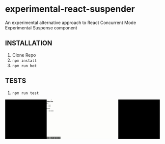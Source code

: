 # experimental-react-suspender
An experimental alternative approach to React Concurrent Mode Experimental Suspense component

## INSTALLATION
1) Clone Repo
2) `npm install`
3) `npm run hot`

## TESTS
1) `npm run test`

![](suspender-demo.gif)
